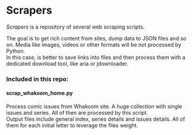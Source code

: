 # Scrapers

*Scrapers* is a repository of several web scraping scripts.

The goal is to get rich content from sites, dump data to JSON files and so on. Media like images, videos or other formats will be not processed by Python.<br>
In this case, is better to save links into files and then process them with a dedicated download tool, like aria or jdownloader.

### Included in this repo:

#### scrap_whakoom_home.py
  
Process comic issues from Whakoom site. A huge collection with single issues and series. All of then are processed by this script.<br>
Output files include general index, series details and issues details. All of them for each initial letter to leverage the files weight.

